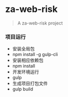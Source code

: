 # za-web-risk
> A za-web-risk project

### 项目运行
- 安装全局包
- npm install -g gulp-cli
- 安装相应依赖包
- npm install
- 开发环境运行
- gulp 
- 生成项目打包文件
- gulp build
